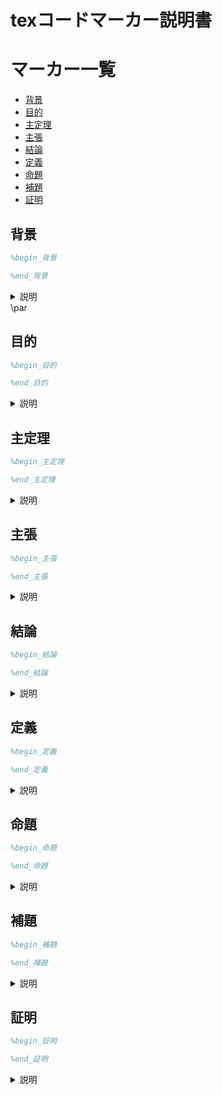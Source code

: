 # texコードマーカー説明書

# マーカー一覧

* [背景](#abstract)
* [目的](#purpose)
* [主定理](#theorem)
* [主張](#claim)
* [結論](#conclusion)
* [定義](#definition)
* [命題](#problem)
* [補題](#heading)
* [証明](#proof)

<a id="abstract"></a>
<h2>背景</h2>

```tex
%begin_背景
```

```tex
%end_背景
```

<details close><summary>説明</summary>

背景が書かれているセクションにこのマーカーを書いてください。

例

```tex
%begin_背景
\begin{abstract}
内容
\end{abstract}
%end_背景
```

</details>\par

<a id="purpose"></a>
<h2>目的</h2>

```tex
%begin_目的
```

```tex
%end_目的
```

<details close><summary>説明</summary>

目的が書かれているセクションにこのマーカーを書いてください。

例

```tex
%begin_目的
\begin{abstract}
目的が書かれている部分
\end{abstract}
%end_目的
```

</details>

<a id="theorem"></a>
<h2>主定理</h2>

```tex
%begin_主定理
```

```tex
%end_主定理
```

<details close><summary>説明</summary>

主定理が書かれているセクションにこのマーカーを書いてください。

例

```tex
%begin_主定理
\begin{theorem}
内容
\end{theorem}
%end_主定理
```

</details>

<a id="claim"></a>
<h2>主張</h2>

```tex
%begin_主張
```

```tex
%end_主張
```

<details close><summary>説明</summary>

主張が書かれているセクションにこのマーカーを書いてください。

例

```tex
%begin_主張
\begin{claim}
内容
\end{claim}
%end_主張
```

</details>

<a id="conclusion"></a>
<h2>結論</h2>

```tex
%begin_結論
```

```tex
%end_結論
```

<details close><summary>説明</summary>

結論が書かれているセクションにこのマーカーを書いてください。

例

```tex
%begin_結論
\begin{conclusion}
内容
\end{conclusion}
%end_結論
```

</details>

<a id="definition"></a>
<h2>定義</h2>

```tex
%begin_定義
```

```tex
%end_定義
```

<details close><summary>説明</summary>

定義が書かれているセクションにこのマーカーを書いてください。

例

```tex
%begin_定義
\begin{definition}
内容
\end{definition}
%end_定義
```

</details>

<a id="problem"></a>
<h2>命題</h2>

```tex
%begin_命題
```

```tex
%end_命題
```

<details close><summary>説明</summary>

命題が書かれているセクションにこのマーカーを書いてください。

例

```tex
%begin_命題
\begin{problem}
内容
\end{problem}
%end_命題
```

</details>

<a id="heading"></a>
<h2>補題</h2>

```tex
%begin_補題
```

```tex
%end_補題
```

<details close><summary>説明</summary>

補題が書かれているセクションにこのマーカーを書いてください。

例

```tex
%begin_補題
\begin{heading}
内容
\end{heading}
%end_補題
```

</details>

<a id="proof"></a>
<h2>証明</h2>

```tex
%begin_証明
```

```tex
%end_証明
```

<details close><summary>説明</summary>

証明が書かれているセクションにこのマーカーを書いてください。

例

```tex
%begin_証明
\begin{proof}
内容
\end{proof}
%end_証明
```

</details>